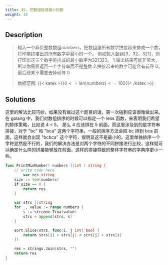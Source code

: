 ```yaml
---
title: 45. 把数组排成最小的数
weight: 10
---
```

## Description

> 输入一个非负整数数组numbers，把数组里所有数字拼接起来排成一个数，打印能拼接出的所有数字中最小的一个。
> 例如输入数组[3，32，321]，则打印出这三个数字能排成的最小数字为321323。
> 1.输出结果可能非常大，所以你需要返回一个字符串而不是整数
> 2.拼接起来的数字可能会有前导 0，最后结果不需要去掉前导 0
> 
> 数据范围:
> {{< katex >}}$0<=len(numbers)<=100${{< /katex >}}

## Solutions

这里的解法比较巧妙，如果没有做过这个题目的话，第一次碰到应该很难做出来。在 golang 中，我们对数组排序的时候可以指定一个 less 函数，来表明我们希望的排序策略，比如说 4 < 5， 那么 4 应该排在 5 前面。而这里涉及到的是字符串拼接，对于 "bc" 和 "bca" 这两个字符串，一般的排序方法会把 bc 排到 bca 前面，这样就会出现 "bcbca" 这个字符，很明显这不是最小的。这里单独排序一个字符显然是不行的，我们的解决办法是对两个字符的不同拼接进行比较，这样就可以确定什么样的拼接能够放在前面，这样的拼接导致的整体字符串的字典序更小一些。
```go
func PrintMinNumber( numbers []int ) string {
    // write code here
    	var res string
	size := len(numbers)
	if size == 0 {
		return res
	}

	var strs []string
	for _, value := range numbers {
		s := strconv.Itoa(value)
		strs = append(strs, s)
	}

	sort.Slice(strs, func(i, j int) bool {
		return strs[i] + strs[j] < strs[j] + strs[i]
	})

	res = strings.Join(strs, "")
	return res
}
```
